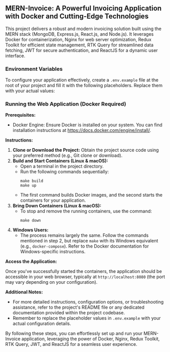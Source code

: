 ## MERN-Invoice: A Powerful Invoicing Application with Docker and Cutting-Edge Technologies

This project delivers a robust and modern invoicing solution built using the MERN stack (MongoDB, Express.js, React.js, and Node.js). It leverages Docker for containerization, Nginx for web server optimization, Redux Toolkit for efficient state management, RTK Query for streamlined data fetching, JWT for secure authentication, and ReactJS for a dynamic user interface.

### Environment Variables

To configure your application effectively, create a `.env.example` file at the root of your project and fill it with the following placeholders. Replace them with your actual values:

### Running the Web Application (Docker Required)

**Prerequisites:**

- Docker Engine: Ensure Docker is installed on your system. You can find installation instructions at https://docs.docker.com/engine/install/.

**Instructions:**

1. **Clone or Download the Project:** Obtain the project source code using your preferred method (e.g., Git clone or download).
2. **Build and Start Containers (Linux & macOS):**
   - Open a terminal in the project directory.
   - Run the following commands sequentially:
     ```
     make build
     make up
     ```
   - The first command builds Docker images, and the second starts the containers for your application.
3. **Bring Down Containers (Linux & macOS):**
   - To stop and remove the running containers, use the command:
     ```
     make down
     ```
4. **Windows Users:**
   - The process remains largely the same. Follow the commands mentioned in step 2, but replace `make` with its Windows equivalent (e.g., `docker-compose`). Refer to the Docker documentation for Windows-specific instructions.

**Access the Application:**

Once you've successfully started the containers, the application should be accessible in your web browser, typically at `http://localhost:8080` (the port may vary depending on your configuration).

**Additional Notes:**

- For more detailed instructions, configuration options, or troubleshooting assistance, refer to the project's README file or any dedicated documentation provided within the project codebase.
- Remember to replace the placeholder values in `.env.example` with your actual configuration details.

By following these steps, you can effortlessly set up and run your MERN-Invoice application, leveraging the power of Docker, Nginx, Redux Toolkit, RTK Query, JWT, and ReactJS for a seamless user experience.
